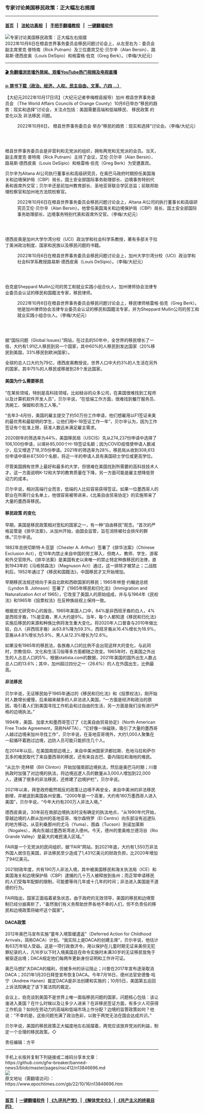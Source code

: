 ### 专家讨论美国移民政策：正大幅左右摇摆
------------------------

#### [首页](https://github.com/gfw-breaker/banned-news3/blob/master/README.md) &nbsp;&nbsp;|&nbsp;&nbsp; [法轮功真相](https://github.com/begood0513/basic/blob/master/README.md)  &nbsp;&nbsp;|&nbsp;&nbsp; [手把手翻墙教程](https://github.com/gfw-breaker/guides/wiki)  &nbsp;&nbsp;|&nbsp;&nbsp; [一键翻墙软件](https://github.com/gfw-breaker/nogfw/blob/master/README.md)  



<div><img alt="专家讨论美国移民政策：正大幅左右摇摆" class="attachment-djy_600_400 size-djy_600_400 wp-post-image" src="https://i.epochtimes.com/assets/uploads/2022/10/id13846701-IMG_90492-600x400.jpg"/>
<div class="caption">
 2022年10月6日在橙县世界事务委员会移民问题讨论会上，从左至右为：委员会副主席里克·普特南（Rick Putnam）及三位嘉宾艾伦·贝尔辛（Alan Bersin）、路易斯·德西皮奥（Louis DeSipio）和格雷格·伯克（Greg Berk）。（李梅/大纪元）
</div></div><hr/>

#### [ 🎬  免翻墙浏览墙外禁闻、观看YouTube热门视频及电视直播](https://github.com/gfw-breaker/HelloWorld)

#### [ 💥  禁书下载（政治、经济、人权、民主自由、文革、六四 ...）](https://github.com/gfw-breaker/books/blob/master/README.md)

<div><p>
 【大纪元2022年10月17日讯】（大纪元记者李梅橙县报导）加州
 <ok href="https://www.epochtimes.com/gb/tag/%E6%A9%99%E5%8E%BF%E4%B8%96%E7%95%8C%E4%BA%8B%E5%8A%A1%E5%A7%94%E5%91%98%E4%BC%9A.html">
  橙县世界事务委员会
 </ok>
 （The World Affairs Councils of Orange County）10月6日举办“移民的趋势：现实和选择”讨论会，关注点包括：美国需要高端和低端移民、
 <ok href="https://www.epochtimes.com/gb/tag/%E7%A7%BB%E6%B0%91%E6%94%BF%E7%AD%96.html">
  移民政策
 </ok>
 的变化以及
 <ok href="https://www.epochtimes.com/gb/tag/%E9%9D%9E%E6%B3%95%E7%A7%BB%E6%B0%91.html">
  非法移民
 </ok>
 问题。
</p>
<figure aria-describedby="caption-attachment-13846709" class="wp-caption aligncenter" id="attachment_13846709" style="width: 600px">
 <ok href="https://i.epochtimes.com/assets/uploads/2022/10/id13846709-IMG_90202.jpg" target="_blank">
  <img alt="" class="size-large wp-image-13846709" src="https://i.epochtimes.com/assets/uploads/2022/10/id13846709-IMG_90202-600x397.jpg"/>
 </ok>
 <br/><figcaption class="wp-caption-text" id="caption-attachment-13846709">
  2022年10月6日，
  <ok href="https://www.epochtimes.com/gb/tag/%E6%A9%99%E5%8E%BF%E4%B8%96%E7%95%8C%E4%BA%8B%E5%8A%A1%E5%A7%94%E5%91%98%E4%BC%9A.html">
   橙县世界事务委员会
  </ok>
  举办“移民的趋势：现实和选择”讨论会。（李梅/大纪元）
 </figcaption><br/>
</figure><br/>
<p>
 橙县世界事务委员会是非营利和无党派的组织，拥有两党和无党派的会员。当天，副主席里克·普特南（Rick Putnam）主持了会议，艾伦·贝尔辛（Alan Bersin）、路易斯·德西皮奥（Louis DeSipio）和格雷格·伯克（Greg Berk）为受邀嘉宾。
</p>
<p>
 贝尔辛为Altana Al公司执行董事长和高级研究员，在奥巴马政府时期担任美国海关和边境保护局（CBP）局长，国土安全部国际事务助理部长、边境事务特别代表和首席外交官；贝尔辛还是前加州教育部长、圣地亚哥联合学区总监；前联邦助理检察官和加州地方法院检察官。
</p>
<figure aria-describedby="caption-attachment-13846703" class="wp-caption aligncenter" id="attachment_13846703" style="width: 600px">
 <ok href="https://i.epochtimes.com/assets/uploads/2022/10/id13846703-IMG_00252.jpg" target="_blank">
  <img alt="" class="size-large wp-image-13846703" src="https://i.epochtimes.com/assets/uploads/2022/10/id13846703-IMG_00252-600x455.jpg"/>
 </ok>
 <br/><figcaption class="wp-caption-text" id="caption-attachment-13846703">
  2022年10月6日在橙县世界事务委员会移民问题讨论会上，Altana Al公司的执行董事长和高级研究员艾伦·贝尔辛（Alan Bersin）。他曾任美国海关和边境保护局（CBP）局长、国土安全部国际事务助理部长、边境事务特别代表和首席外交官。（李梅/大纪元）
 </figcaption><br/>
</figure><br/>
<p>
 德西皮奥是加州大学尔湾分校（UCI）政治学和社会科学系教授，著有多部关于拉丁美洲政治制度、国家和民族以及移民问题的书籍。
</p>
<figure aria-describedby="caption-attachment-13846702" class="wp-caption aligncenter" id="attachment_13846702" style="width: 600px">
 <ok href="https://i.epochtimes.com/assets/uploads/2022/10/id13846702-IMG_00022-1.jpg" target="_blank">
  <img alt="" class="size-large wp-image-13846702" src="https://i.epochtimes.com/assets/uploads/2022/10/id13846702-IMG_00022-1-600x454.jpg"/>
 </ok>
 <br/><figcaption class="wp-caption-text" id="caption-attachment-13846702">
  2022年10月6日在橙县世界事务委员会移民问题讨论会上，加州大学尔湾分校（UCI）政治学和社会科学系教授路易斯·德西皮奥（Louis DeSipio）。（李梅/大纪元）
 </figcaption><br/>
</figure><br/>
<p>
 伯克是Sheppard Mullin公司的劳工和就业实践小组合伙人，加州律师协会法律专业委员会认证的移民和国籍法专家，移民律师。
</p>
<figure aria-describedby="caption-attachment-13846708" class="wp-caption aligncenter" id="attachment_13846708" style="width: 600px">
 <ok href="https://i.epochtimes.com/assets/uploads/2022/10/id13846708-IMG_00802.jpg" target="_blank">
  <img alt="" class="size-large wp-image-13846708" src="https://i.epochtimes.com/assets/uploads/2022/10/id13846708-IMG_00802-600x441.jpg"/>
 </ok>
 <br/><figcaption class="wp-caption-text" id="caption-attachment-13846708">
  2022年10月6日在橙县世界事务委员会移民问题讨论会上，移民律师格雷格·伯克（Greg Berk）。他是加州律师协会法律专业委员会认证的移民和国籍法专家，并为Sheppard Mullin公司的劳工和就业实践小组合伙人。（李梅/大纪元）
 </figcaption><br/>
</figure><br/>
<p>
 据“国际问题（Global Issues）”网站，在过去的50年中，全世界的移民增长了一倍，大约有1.91亿人移民到另一个国家，其中60%的人移民到发达国家（20%移民到美国，33%移民到欧洲国家）。
</p>
<p>
 全球的总人口大约为79亿，德西皮奥教授说，世界人口中大约3%的人生活在另外的国家，其中75%的人移民或移居到28个发达国家。
</p>
<h4>
 美国为什么需要移民
</h4>
<p>
 “在某些领域，特别是高科技领域，比如硅谷的众多公司，在美国很难找到工程师以及计算机软件开发人员”，贝尔辛说，“在低端工作方面，很难找到餐厅服务员、洗碗工、保姆和农场工人等。”
</p>
<p>
 “去年3-4月份，美国的雇主提交了约50万份工作申请，他们想雇用以F1签证来美的最优秀和最聪明的学生，让他们用H-1B签证工作一年”，贝尔辛认为，因为工作签证有个批准上限，获准人数远未满足雇主需求。
</p>
<p>
 2020财年的筛选率为44%，美国移民局（USCIS）先从274,237份申请中选择了106,100份申请，以填补85,000个H-1B签证名额；因为COVID疫情使申请人数减少，后又增选了18,315份申请。2021年的筛选率为28%，移民局从收到308,613份申请中填补87,500个名额，将近一半的申请人具有美国硕士学位或更高学位。
</p>
<p>
 尽管美国拥有世界上最好和最多的大学，但很难在美国找到所需要的高科技技术人才。这一方面说明K-12和大学的教育质量在下降，另一方面可能是雇主想降低劳动力的成本。
</p>
<p>
 贝尔辛说，相对高端行业而言，低端的人比较容易获得签证。如果一位墨西哥人的职业在所需行业名单上，他很容易被带进来，《北美自由贸易协定》的实施带来了大量的墨西哥移民。
</p>
<h4>
 <ok href="https://www.epochtimes.com/gb/tag/%E7%A7%BB%E6%B0%91%E6%94%BF%E7%AD%96.html">
  移民政策
 </ok>
 的变化
</h4>
<p>
 早期，美国是移民政策相对宽松的国家之一，有一种“自由移民”观念。“首次的严格监管是《排华法案》，从加州开始，由国会监管，旨在消除被社会排斥的群体。”贝尔辛说。
</p>
<p>
 1882年总统切斯特·A·亚瑟（Chester A. Arthur）签署了《排华法案》（Chinese Exclusion Act），在10年内禁止来自中国的劳工移入，但商人、教师、学生、游客和外交官除外。《排华法案》是美国有史以来唯一的禁止特定种族移民的法律，直到1943年的《马格努森法》（Magnuson Act）通过，这一排除才被禁止；二战胜利后，1952年通过了《移民和国籍法》，中国移民才又开始增加。
</p>
<p>
 早期移民法规还倾向于来自北欧和西欧国家的移民；1965年林登·约翰逊总统（Lyndon B. Johnson）签署了《1965年移民和归化法》（Immigration and Naturalization Act of 1965），它改变了美国人的原始组成，并与与1964年《民权法》和1965年《投票权法》在反种族歧视上保持一致。
</p>
<p>
 根据皮尤研究中心的报告，1965年美国人口中，84%是非西班牙裔的白人，4%是西班牙裔，1%是亚裔，黑人大约是9%。当年，每个人都知道《移民和归化法》实施后移民的来源和种族比例将发生重大变化。将2020年人口普查与2010年做比较，白人（非西班牙裔）从63.8%降为59.3%，西班牙裔从16.4%增长为18.9%，亚裔从4.8%增长为5.9%，黑人从12.3%增长为12.6%。
</p>
<p>
 如果没有1965年的移民法，各族裔人口的比例不会出现这样大的变化，与此同时，宗教信仰、文化和生活习俗等多方面都随之改变。1965年时，在美国之外出生的人占总人口的5%，根据statista.com的数据，2021年美国的国外出生人数占总人口的13.6%；其中，加州超过四分之一（26.6%）的人在外国出生，比例最高。
</p>
<h4>
 <ok href="https://www.epochtimes.com/gb/tag/%E9%9D%9E%E6%B3%95%E7%A7%BB%E6%B0%91.html">
  非法移民
 </ok>
</h4>
<p>
 贝尔辛说，无证移民始于1965年通过的《移民和归化法》和《投票权法》，刚开始时人数增长缓慢，后来越来越多的人非法进入美国，“一方面是经济和政治的原因，吸引着人们到美国寻找工作机会和过自由的生活，另一方面是我们没有进行严格的边境执法。”
</p>
<p>
 1994年，美国、加拿大和墨西哥签订了《北美自由贸易协定》（North American Free Trade Agreement，简称NAFTA），“它好像一块磁铁，吸引了大量的墨西哥人越过边境来加州寻找工作”，贝尔辛说，在圣地亚哥境外，大约1,000人聚集在一起循环着跑过边境，边防人员可能只能抓住几个人。
</p>
<p>
 在2014年以后，在美国南部边境上，来自中美洲国家洪都拉斯、危地马拉和萨尔瓦多的难民取代了来自墨西哥的移民，还有来自古巴、委内瑞拉和海地的难民。
</p>
<p>
 “从比尔·克林顿（Bill Clinton）开始加强南部边境执法，然后是奥巴马时期；川普执政时加强了对边境的执法，将边境巡逻人员的数量从3,000人增加到22,000人，逮捕了很多的非法移民，还修建了边境护栏”，贝尔辛说。
</p>
<p>
 2021年以来，拜登政府截然相反的政策让边境不再安全，来自中美洲的非法移民剧增，并被送到美国各州安置。“2000年是一个高峯，大约有160万墨西哥人进入美国”，贝尔辛说，“今年大约有200万人非法入境。”
</p>
<p>
 德西皮奥说，30年前在南部边境执法时没有确定的执法地点，“从1990年代开始，穿越边境的人群从加州的圣地亚哥、埃尔森特罗（El Centro）向东部没有巡逻队的地方移动，从亚利桑那州的尤马（Yuma）、图森（Tucson）到诺加莱斯（Nogales），再向东越过墨西哥湾进入德州。今天，德州的里奥格兰德河谷（Rio Grande Valley）是最大的难民涌入区域。”
</p>
<p>
 FAIR是一个无党派的民间组织，据“FAIR”网站，到2021年底，大约有1,550万非法外国人居住在美国，非法移民至少造成了1,431亿美元的财政负担，比2020年增加了94亿美元。
</p>
<p>
 2021财政年度，共有190万人非法入境，其中被美国移民和海关执法局（ICE）和美国海关和边境保护局（CBP）逮捕的几十万人被释放到各州；而正常申请移民的人们受每年配额的限制，可能要等待几年或十几年的时间；非法进入美国是不道德的行为。
</p>
<p>
 FAIR指出，国家正面临着紧急状态，由于政府的无效领导，美国的移民和边境管制已经分崩离析了，“虽然我们有义务帮助世界各地不幸的人们，但不负责任的移民和边境政策将破坏这个国家”。
</p>
<h4>
 <ok href="https://www.epochtimes.com/gb/tag/daca%E6%94%BF%E7%AD%96.html">
  DACA政策
 </ok>
</h4>
<p>
 2012年奥巴马宣布实施“童年入境暂缓遣返”（Deferred Action for Childhood Arrivals，简称DACA）计划。“我实际上是DACA的创建主席”，贝尔辛说，他估计有63万年轻人受益。这是一项行政救济令，用以保护在儿童时期无证来美但无犯罪纪录的人，凡16岁以下时入境美国且在命令实施时未满30岁的无证移民皆免于被驱逐出境；DACA规定他们每两年更新身份证明和工作许可证。
</p>
<p>
 奥巴马想扩大DACA的福利，但被多州的诉讼阻止；川普在2017年宣布逐渐取消DACA；2021年1月20日拜登宣布恢复DACA。今年7月16日，德州法官安德鲁·哈宁（Andrew Hanen）裁定DACA是非法创建和实施的；10月5日，美国第五巡回上诉法院确定了该下属法院的裁定。
</p>
<p>
 会议上，伯克谈到美国不是世界上唯一面临移民问题的国家，问题核心包括：该让谁进入美国？在什么时候以及让多少人进来？在非移民签证方面，有多少人可获得工作机会？如何在劳动力的高端和低端市场上作分配？边境的监管政策如何？他说：“不幸的是，这些问题充满了政治色彩，以致于两党无法在国会达成共识。”
</p>
<p>
 贝尔辛说，美国的移民政策正大幅度地左右摇摆着，两党应该放弃党派的利益，制定一个合理的移民政策。◇
</p>
<p>
 责任编辑：方平
</p>
</div>
<hr/>
手机上长按并复制下列链接或二维码分享本文章：<br/>
https://github.com/gfw-breaker/banned-news3/blob/master/pages/nsc412/n13846696.md <br/>
<a href='https://github.com/gfw-breaker/banned-news3/blob/master/pages/nsc412/n13846696.md'><img src='https://github.com/gfw-breaker/banned-news3/blob/master/pages/nsc412/n13846696.md.png'/></a> <br/>
原文地址（需翻墙访问）：https://www.epochtimes.com/gb/22/10/16/n13846696.htm


------------------------
#### [首页](https://github.com/gfw-breaker/banned-news3/blob/master/README.md) &nbsp;|&nbsp; [一键翻墙软件](https://github.com/gfw-breaker/nogfw/blob/master/README.md) &nbsp;| [《九评共产党》](https://github.com/gfw-breaker/9ping.md/blob/master/README.md#九评之一评共产党是什么) | [《解体党文化》](https://github.com/gfw-breaker/jtdwh.md/blob/master/README.md) | [《共产主义的终极目的》](https://github.com/gfw-breaker/gczydzjmd.md/blob/master/README.md)


<img src='http://gfw-breaker.win/banned-news3/pages/nsc412/n13846696.md' width='0px' height='0px'/>